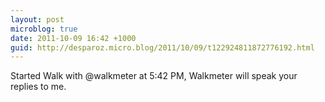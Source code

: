 ```yaml
---
layout: post
microblog: true
date: 2011-10-09 16:42 +1000
guid: http://desparoz.micro.blog/2011/10/09/t122924811872776192.html
---
```

Started Walk with @walkmeter at 5:42 PM, Walkmeter will speak your replies to me.
